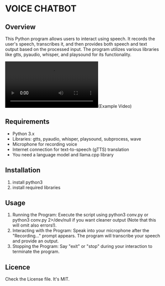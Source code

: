 # VOICE CHATBOT

## Overview 

This Python program allows users to interact using speech. It records the user's speech, transcribes it, and then provides both speech and text output based on the processed input. The program utilizes various libraries like gtts, pyaudio, whisper, and playsound for its functionality.

![](http://users.jyu.fi/~tealjapa/example/example.mp4)(Example Video)

## Requirements

 - Python 3.x
 - Libraries: gtts, pyaudio, whisper, playsound, subprocess, wave
 - Microphone for recording voice
 - Internet connection for text-to-speech (gTTS) translation
 - You need a language model and llama.cpp library

## Installation

1. install python3
2. install required libraries

## Usage

1. Running the Program: Execute the script using python3 conv.py or python3 conv.py 2>/dev/null if you want cleaner output (Note that this will omit also errors!).
2. Interacting with the Program: Speak into your microphone after the "Recording..." prompt appears. The program will transcribe your speech and provide an output.
3. Stopping the Program: Say "exit" or "stop" during your interaction to terminate the program.

## Licence

Check the License file. It's MIT.  
